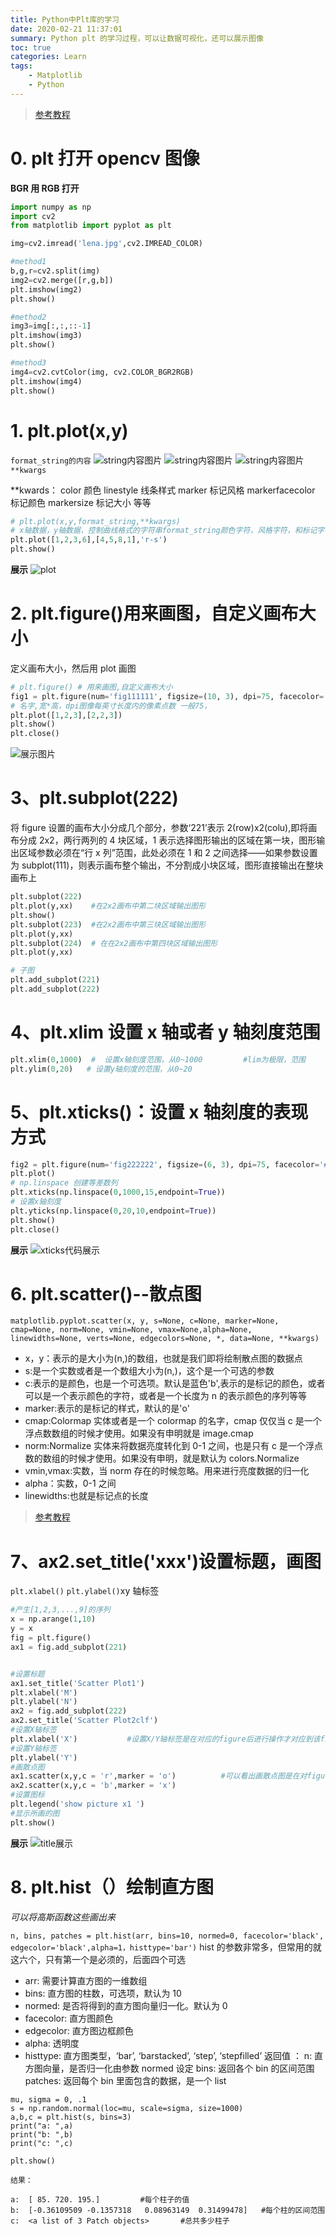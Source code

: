 ```yaml
---
title: Python中Plt库的学习
date: 2020-02-21 11:37:01
summary: Python plt 的学习过程，可以让数据可视化，还可以展示图像
toc: true
categories: Learn
tags:
    - Matplotlib
    - Python
---
```


> [参考教程](https://blog.csdn.net/qiurisiyu2016/article/details/80187177)

<!--more-->

# 0. plt 打开 opencv 图像

**BGR 用 RGB 打开**

```py
import numpy as np
import cv2
from matplotlib import pyplot as plt

img=cv2.imread('lena.jpg',cv2.IMREAD_COLOR)

#method1
b,g,r=cv2.split(img)
img2=cv2.merge([r,g,b])
plt.imshow(img2)
plt.show()

#method2
img3=img[:,:,::-1]
plt.imshow(img3)
plt.show()

#method3
img4=cv2.cvtColor(img, cv2.COLOR_BGR2RGB)
plt.imshow(img4)
plt.show()
```

# 1. plt.plot(x,y)

`format_string的内容`
![string内容图片](/img/plt/plot1.png)
![string内容图片](/img/plt/plot2.png)
![string内容图片](/img/plt/plot3.png)
`**kwargs`

\*\*kwards：
color 颜色
linestyle 线条样式
marker 标记风格
markerfacecolor 标记颜色
markersize 标记大小 等等

```py
# plt.plot(x,y,format_string,**kwargs)
# x轴数据，y轴数据，控制曲线格式的字符串format_string颜色字符，风格字符，和标记字符
plt.plot([1,2,3,6],[4,5,8,1],'r-s')
plt.show()
```

**展示**
![plot](/img/plt/plot4.png)

# 2. plt.figure()用来画图，自定义画布大小

定义画布大小，然后用 plot 画图

```py
# plt.figure() # 用来画图,自定义画布大小
fig1 = plt.figure(num='fig111111', figsize=(10, 3), dpi=75, facecolor='#FFFFFF', edgecolor='#0000FF')
# 名字,宽*高，dpi图像每英寸长度内的像素点数 一般75，
plt.plot([1,2,3],[2,2,3])
plt.show()
plt.close()
```

![展示图片](/img/plt/figure1.png)

# 3、plt.subplot(222)

将 figure 设置的画布大小分成几个部分，参数‘221’表示 2(row)x2(colu),即将画布分成 2x2，两行两列的 4 块区域，1 表示选择图形输出的区域在第一块，图形输出区域参数必须在“行 x 列”范围，此处必须在 1 和 2 之间选择——如果参数设置为 subplot(111)，则表示画布整个输出，不分割成小块区域，图形直接输出在整块画布上

```py
plt.subplot(222) 
plt.plot(y,xx)    #在2x2画布中第二块区域输出图形
plt.show()
plt.subplot(223)  #在2x2画布中第三块区域输出图形
plt.plot(y,xx)
plt.subplot(224)  # 在在2x2画布中第四块区域输出图形
plt.plot(y,xx)

# 子图
plt.add_subplot(221)
plt.add_subplot(222)
```

# 4、plt.xlim 设置 x 轴或者 y 轴刻度范围

```py
plt.xlim(0,1000)  #  设置x轴刻度范围，从0~1000         #lim为极限，范围
plt.ylim(0,20)   # 设置y轴刻度的范围，从0~20
```

# 5、plt.xticks()：设置 x 轴刻度的表现方式

```py
fig2 = plt.figure(num='fig222222', figsize=(6, 3), dpi=75, facecolor='#FFFFFF', edgecolor='#FF0000')
plt.plot()
# np.linspace 创建等差数列
plt.xticks(np.linspace(0,1000,15,endpoint=True))
# 设置x轴刻度
plt.yticks(np.linspace(0,20,10,endpoint=True))
plt.show()
plt.close()
```

**展示**
![xticks代码展示](/img/plt/xticks.png)

# 6. plt.scatter()--散点图

`matplotlib.pyplot.scatter(x, y, s=None, c=None, marker=None, cmap=None, norm=None, vmin=None, vmax=None,alpha=None, linewidths=None, verts=None, edgecolors=None, *, data=None, **kwargs)`

- x，y：表示的是大小为(n,)的数组，也就是我们即将绘制散点图的数据点
- s:是一个实数或者是一个数组大小为(n,)，这个是一个可选的参数
- c:表示的是颜色，也是一个可选项。默认是蓝色'b',表示的是标记的颜色，或者可以是一个表示颜色的字符，或者是一个长度为 n 的表示颜色的序列等等
- marker:表示的是标记的样式，默认的是'o'
- cmap:Colormap 实体或者是一个 colormap 的名字，cmap 仅仅当 c 是一个浮点数数组的时候才使用。如果没有申明就是 image.cmap
- norm:Normalize 实体来将数据亮度转化到 0-1 之间，也是只有 c 是一个浮点数的数组的时候才使用。如果没有申明，就是默认为 colors.Normalize
- vmin,vmax:实数，当 norm 存在的时候忽略。用来进行亮度数据的归一化
- alpha：实数，0-1 之间
- linewidths:也就是标记点的长度

> [参考教程](https://blog.csdn.net/m0_37393514/article/details/81298503)

# 7、ax2.set_title('xxx')设置标题，画图

`plt.xlabel()` `plt.ylabel()`xy 轴标签

```py
#产生[1,2,3,...,9]的序列
x = np.arange(1,10)
y = x
fig = plt.figure()
ax1 = fig.add_subplot(221)


#设置标题
ax1.set_title('Scatter Plot1')
plt.xlabel('M')
plt.ylabel('N')
ax2 = fig.add_subplot(222)
ax2.set_title('Scatter Plot2clf')
#设置X轴标签
plt.xlabel('X')           #设置X/Y轴标签是在对应的figure后进行操作才对应到该figure
#设置Y轴标签
plt.ylabel('Y')
#画散点图
ax1.scatter(x,y,c = 'r',marker = 'o')          #可以看出画散点图是在对figure进行操作
ax2.scatter(x,y,c = 'b',marker = 'x')
#设置图标
plt.legend('show picture x1 ')
#显示所画的图
plt.show()
```

**展示**
![title展示](/img/plt/title1.png)

# 8. plt.hist（）绘制直方图

_可以将高斯函数这些画出来_

`n, bins, patches = plt.hist(arr, bins=10, normed=0, facecolor='black', edgecolor='black',alpha=1，histtype='bar')`
hist 的参数非常多，但常用的就这六个，只有第一个是必须的，后面四个可选

- arr: 需要计算直方图的一维数组
- bins: 直方图的柱数，可选项，默认为 10
- normed: 是否将得到的直方图向量归一化。默认为 0
- facecolor: 直方图颜色
- edgecolor: 直方图边框颜色
- alpha: 透明度
- histtype: 直方图类型，‘bar’, ‘barstacked’, ‘step’, ‘stepfilled’
  返回值 ：
  n: 直方图向量，是否归一化由参数 normed 设定
  bins: 返回各个 bin 的区间范围
  patches: 返回每个 bin 里面包含的数据，是一个 list

```
mu, sigma = 0, .1
s = np.random.normal(loc=mu, scale=sigma, size=1000)
a,b,c = plt.hist(s, bins=3)
print("a: ",a)
print("b: ",b)
print("c: ",c)

plt.show()

结果：

a:  [ 85. 720. 195.]         #每个柱子的值
b:  [-0.36109509 -0.1357318   0.08963149  0.31499478]   #每个柱的区间范围
c:  <a list of 3 Patch objects>       #总共多少柱子
```
